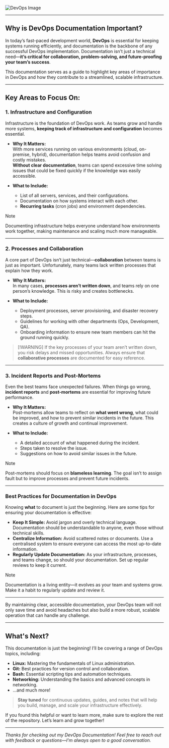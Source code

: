
![DevOps Image](https://github.com/user-attachments/assets/91661fe9-6562-4dc5-a763-ae33257e4335)

---

## Why is DevOps Documentation Important?

In today’s fast-paced development world, **DevOps** is essential for keeping systems running efficiently, and documentation is the backbone of any successful DevOps implementation. Documentation isn’t just a technical need—**it’s critical for collaboration, problem-solving, and future-proofing your team’s success**.

This documentation serves as a guide to highlight key areas of importance in DevOps and how they contribute to a streamlined, scalable infrastructure.

---

## Key Areas to Focus On:

### 1. Infrastructure and Configuration

Infrastructure is the foundation of DevOps work. As teams grow and handle more systems, **keeping track of infrastructure and configuration** becomes essential.

- **Why It Matters:**  
  With more services running on various environments (cloud, on-premise, hybrid), documentation helps teams avoid confusion and costly mistakes.  
  **Without clear documentation**, teams can spend excessive time solving issues that could be fixed quickly if the knowledge was easily accessible.

- **What to Include:**
  - List of all servers, services, and their configurations.
  - Documentation on how systems interact with each other.
  - **Recurring tasks** (cron jobs) and environment dependencies.

> [!NOTE]
> Documenting infrastructure helps everyone understand how environments work together, making maintenance and scaling much more manageable.

---

### 2. Processes and Collaboration

A core part of DevOps isn’t just technical—**collaboration** between teams is just as important. Unfortunately, many teams lack written processes that explain how they work.

- **Why It Matters:**  
  In many cases, **processes aren’t written down**, and teams rely on one person’s knowledge. This is risky and creates bottlenecks.

- **What to Include:**
  - Deployment processes, server provisioning, and disaster recovery steps.
  - Guidelines for working with other departments (Ops, Development, QA).
  - Onboarding information to ensure new team members can hit the ground running quickly.

> [!WARNING] If the key processes of your team aren’t written down, you risk delays and missed opportunities. Always ensure that **collaborative processes** are documented for easy reference.

---

### 3. Incident Reports and Post-Mortems

Even the best teams face unexpected failures. When things go wrong, **incident reports** and **post-mortems** are essential for improving future performance.

- **Why It Matters:**  
  Post-mortems allow teams to reflect on **what went wrong**, what could be improved, and how to prevent similar incidents in the future. This creates a culture of growth and continual improvement.

- **What to Include:**
  - A detailed account of what happened during the incident.
  - Steps taken to resolve the issue.
  - Suggestions on how to avoid similar issues in the future.

> [!NOTE]
> Post-mortems should focus on **blameless learning**. The goal isn’t to assign fault but to improve processes and prevent future incidents.

---

### Best Practices for Documentation in DevOps

Knowing **what** to document is just the beginning. Here are some tips for ensuring your documentation is effective:

- **Keep It Simple:** Avoid jargon and overly technical language. Documentation should be understandable to anyone, even those without technical skills.
- **Centralize Information:** Avoid scattered notes or documents. Use a centralised system to ensure everyone can access the most up-to-date information.
- **Regularly Update Documentation:** As your infrastructure, processes, and teams change, so should your documentation. Set up regular reviews to keep it current.

> [!NOTE]
> Documentation is a living entity—it evolves as your team and systems grow. Make it a habit to regularly update and review it.

---

By maintaining clear, accessible documentation, your DevOps team will not only save time and avoid headaches but also build a more robust, scalable operation that can handle any challenge.


---

## What's Next?

This documentation is just the beginning! I’ll be covering a range of DevOps topics, including:

- **Linux:** Mastering the fundamentals of Linux administration.
- **Git:** Best practices for version control and collaboration.
- **Bash:** Essential scripting tips and automation techniques.
- **Networking:** Understanding the basics and advanced concepts in networking.
- ...and much more!

> **Stay tuned** for continuous updates, guides, and notes that will help you build, manage, and scale your infrastructure effectively.

If you found this helpful or want to learn more, make sure to explore the rest of the repository. Let’s learn and grow together!

---

_Thanks for checking out my DevOps Documentation! Feel free to reach out with feedback or questions—I'm always open to a good conversation._
